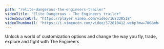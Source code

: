 ```yaml
---
path: "/elite-dangerous-the-engineers-trailer"
videoTitle: "Elite Dangerous - The Engineers trailer"
videoSourceUrl: "https://player.vimeo.com/video/168330518"
videoThumbnail: "https://i.vimeocdn.com/video/572818412.webp?mw=700&mh=393"
---
```

Unlock a world of customization options and change the way you fly, trade, explore and fight with The Engineers

